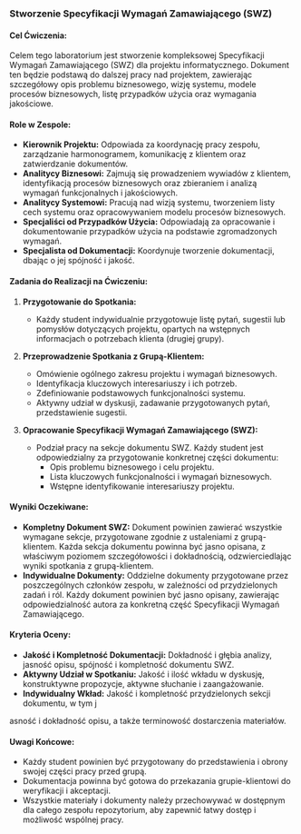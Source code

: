 ### Stworzenie Specyfikacji Wymagań Zamawiającego (SWZ)

#### Cel Ćwiczenia:
Celem tego laboratorium jest stworzenie kompleksowej Specyfikacji Wymagań Zamawiającego (SWZ) dla projektu informatycznego. Dokument ten będzie podstawą do dalszej pracy nad projektem, zawierając szczegółowy opis problemu biznesowego, wizję systemu, modele procesów biznesowych, listę przypadków użycia oraz wymagania jakościowe.

#### Role w Zespole:
- **Kierownik Projektu:** Odpowiada za koordynację pracy zespołu, zarządzanie harmonogramem, komunikację z klientem oraz zatwierdzanie dokumentów.
- **Analitycy Biznesowi:** Zajmują się prowadzeniem wywiadów z klientem, identyfikacją procesów biznesowych oraz zbieraniem i analizą wymagań funkcjonalnych i jakościowych.
- **Analitycy Systemowi:** Pracują nad wizją systemu, tworzeniem listy cech systemu oraz opracowywaniem modelu procesów biznesowych.
- **Specjaliści od Przypadków Użycia:** Odpowiadają za opracowanie i dokumentowanie przypadków użycia na podstawie zgromadzonych wymagań.
- **Specjalista od Dokumentacji:** Koordynuje tworzenie dokumentacji, dbając o jej spójność i jakość.

#### Zadania do Realizacji na Ćwiczeniu:

1. **Przygotowanie do Spotkania:**
   - Każdy student indywidualnie przygotowuje listę pytań, sugestii lub pomysłów dotyczących projektu, opartych na wstępnych informacjach o potrzebach klienta (drugiej grupy).

2. **Przeprowadzenie Spotkania z Grupą-Klientem:**
   - Omówienie ogólnego zakresu projektu i wymagań biznesowych.
   - Identyfikacja kluczowych interesariuszy i ich potrzeb.
   - Zdefiniowanie podstawowych funkcjonalności systemu.
   - Aktywny udział w dyskusji, zadawanie przygotowanych pytań, przedstawienie sugestii.

3. **Opracowanie Specyfikacji Wymagań Zamawiającego (SWZ):**
   - Podział pracy na sekcje dokumentu SWZ. Każdy student jest odpowiedzialny za przygotowanie konkretnej części dokumentu:
     - Opis problemu biznesowego i celu projektu.
     - Lista kluczowych funkcjonalności i wymagań biznesowych.
     - Wstępne identyfikowanie interesariuszy projektu.

#### Wyniki Oczekiwane:

- **Kompletny Dokument SWZ:** Dokument powinien zawierać wszystkie wymagane sekcje, przygotowane zgodnie z ustaleniami z grupą-klientem. Każda sekcja dokumentu powinna być jasno opisana, z właściwym poziomem szczegółowości i dokładnością, odzwierciedlając wyniki spotkania z grupą-klientem.
- **Indywidualne Dokumenty:** Oddzielne dokumenty przygotowane przez poszczególnych członków zespołu, w zależności od przydzielonych zadań i ról. Każdy dokument powinien być jasno opisany, zawierając odpowiedzialność autora za konkretną część Specyfikacji Wymagań Zamawiającego.

#### Kryteria Oceny:

- **Jakość i Kompletność Dokumentacji:** Dokładność i głębia analizy, jasność opisu, spójność i kompletność dokumentu SWZ.
- **Aktywny Udział w Spotkaniu:** Jakość i ilość wkładu w dyskusję, konstruktywne propozycje, aktywne słuchanie i zaangażowanie.
- **Indywidualny Wkład:** Jakość i kompletność przydzielonych sekcji dokumentu, w tym j

asność i dokładność opisu, a także terminowość dostarczenia materiałów.

#### Uwagi Końcowe:

- Każdy student powinien być przygotowany do przedstawienia i obrony swojej części pracy przed grupą.
- Dokumentacja powinna być gotowa do przekazania grupie-klientowi do weryfikacji i akceptacji.
- Wszystkie materiały i dokumenty należy przechowywać w dostępnym dla całego zespołu repozytorium, aby zapewnić łatwy dostęp i możliwość wspólnej pracy.
